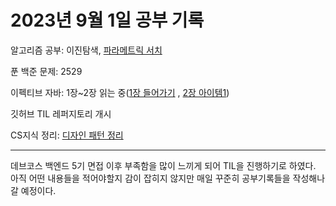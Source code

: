 # 2023년 9월 1일 공부 기록

알고리즘 공부:
이진탐색, [파라메트릭 서치](../../../Algorithm/AlgorithmTheory/파라메트릭서치.md)

푼 백준 문제: 2529

이펙티브 자바:
1장~2장 읽는 중([1장 들어가기](../../../Java/EffectiveJava3E/1장_들어가기/1장_들어가기.md)
, [2장 아이템1](../../../Java/EffectiveJava3E/2장_객체_생성과_파괴/2장_객체_생성과_파괴.md))

깃허브 TIL 레퍼지토리 개시

CS지식 정리:
[디자인 패턴 정리](../../../CS(ComputerScience)/디자인패턴/디자인패턴.md)



---
데브코스 백엔드 5기 면접 이후 부족함을 많이 느끼게 되어 TIL을 진행하기로 하였다. 
아직 어떤 내용들을 적어야할지 감이 잡히지 않지만 매일 꾸준히 공부기록들을 작성해나갈
예정이다.
